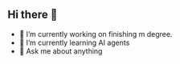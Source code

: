## Hi there 👋
- 🔭 I’m currently working on finishing m degree.
- 🌱 I’m currently learning AI agents
- 💬 Ask me about anything
<!--
**Joao-Campos-Cunha/Joao-Campos-Cunha** is a ✨ _special_ ✨ repository because its `README.md` (this file) appears on your GitHub profile.

Here are some ideas to get you started:

- 🔭 I’m currently working on ...
- 🌱 I’m currently learning ...
- 👯 I’m looking to collaborate on ...
- 🤔 I’m looking for help with ...
- 💬 Ask me about ...
- 📫 How to reach me: ...
- 😄 Pronouns: ...
- ⚡ Fun fact: ...
-->

